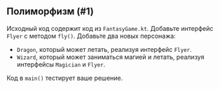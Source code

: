 ## Полиморфизм (#1)

Исходный код содержит код из `FantasyGame.kt`. Добавьте интерфейс `Flyer` с методом `fly()`. Добавьте два новых персонажа:

- `Dragon`, который может летать, реализуя интерфейс `Flyer`.
- `Wizard`, который может заниматься магией и летать, реализуя интерфейсы `Magician` и `Flyer`.

Код в `main()` тестирует ваше решение.